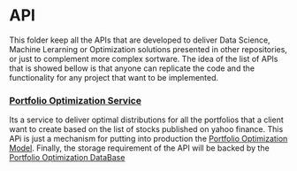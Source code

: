 # API
This folder keep all the APIs that are developed to deliver Data Science, Machine Lerarning or Optimization solutions presented in other repositories, or just to complement more complex sortware. The idea of the list of APIs that is showed bellow is that anyone can replicate the code and the functionality for any project that want to be implemented.

### [Portfolio Optimization Service](https://github.com/JuanPChicaC/WebDevelopment/tree/main/API/Portfolio%20Optimization%20Service)
Its a service to deliver optimal distributions for all the portfolios that a client want to create based on the list of stocks published on yahoo finance. This APi is just a mechanism for putting into production the [Portfolio Optimization Model](https://github.com/JuanPChicaC/Optimization/tree/main/Static%20Optimization/Portfolio%20Optimization%20Model). Finally, the storage requirement of the API will be backed by the [Portfolio Optimization DataBase](https://github.com/JuanPChicaC/DataBases/tree/main/SQL/Portfolio%20Optimization%20DataBase)
